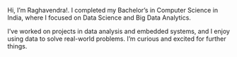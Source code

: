 Hi, I’m Raghavendra!. I completed my Bachelor’s in Computer Science in India, where I focused on Data Science and Big Data Analytics.

I’ve worked on projects in data analysis and embedded systems, and I enjoy using data to solve real-world problems. I’m curious and excited for further things.
